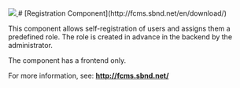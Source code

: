 <a href="http://fcms.sbnd.net">
  <img src="http://fcms.sbnd.net/upload/logo.png">
</a>
# [Registration Component](http://fcms.sbnd.net/en/download/) 


This component allows self-registration of users and assigns them a predefined role. The role is created in advance in the backend by the administrator. 

The component has a frontend only.

For more information, see: **http://fcms.sbnd.net/**
